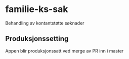 # familie-ks-sak
Behandling av kontantstøtte søknader

## Produksjonssetting
Appen blir produksjonssatt ved merge av PR inn i master

